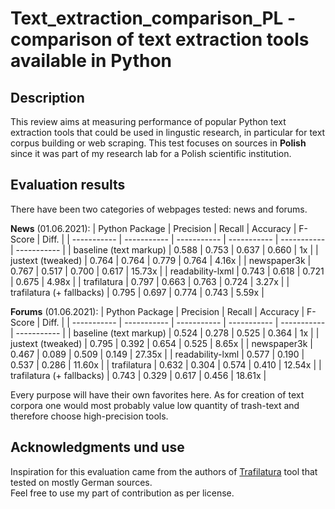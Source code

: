 Text_extraction_comparison_PL - comparison of text extraction tools available in Python
===============================================================

Description
-----------
This review aims at measuring performance of popular Python text extraction tools that could be used in lingustic research, in particular for text corpus building or web scraping. This test focuses on sources in **Polish** since it was part of my research lab for a Polish scientific institution.  


Evaluation results
-----------
There have been two categories of webpages tested: news and forums.  

**News** (01.06.2021):
| Python Package | Precision | Recall | Accuracy | F-Score | Diff. |
| ----------- | ----------- | ----------- | ----------- | ----------- | ----------- |
| baseline (text markup) | 0.588 | 0.753 | 0.637 | 0.660 | 1x |
| justext (tweaked) | 0.764 | 0.764 | 0.779 | 0.764 | 4.16x |
| newspaper3k | 0.767 | 0.517 | 0.700 | 0.617 | 15.73x |
| readability-lxml | 0.743 | 0.618 | 0.721 | 0.675 | 4.98x |
| trafilatura | 0.797 | 0.663 | 0.763 | 0.724 | 3.27x |
| trafilatura (+ fallbacks) | 0.795 | 0.697 | 0.774 | 0.743 | 5.59x |

**Forums** (01.06.2021):
| Python Package | Precision | Recall | Accuracy | F-Score | Diff. |
| ----------- | ----------- | ----------- | ----------- | ----------- | ----------- |
| baseline (text markup) | 0.524 | 0.278 | 0.525 | 0.364 | 1x |
| justext (tweaked) | 0.795 | 0.392 | 0.654 | 0.525 | 8.65x |
| newspaper3k | 0.467 | 0.089 | 0.509 | 0.149 | 27.35x |
| readability-lxml | 0.577 | 0.190 | 0.537 | 0.286 | 11.60x |
| trafilatura | 0.632 | 0.304 | 0.574 | 0.410 | 12.54x |
| trafilatura (+ fallbacks) | 0.743 | 0.329 | 0.617 | 0.456 | 18.61x |

Every purpose will have their own favorites here. As for creation of text corpora one would most probably value low quantity of trash-text and therefore choose high-precision tools.

Acknowledgments und use
-------

Inspiration for this evaluation came from the authors of [Trafilatura](https://github.com/adbar/trafilatura) tool that tested on mostly German sources.  
Feel free to use my part of contribution as per license.
